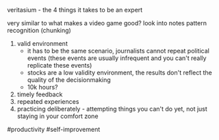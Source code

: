 veritasium - the 4 things it takes to be an expert

very similar to what makes a video game good? look into notes
pattern recognition (chunking)

1. valid environment
	- it has to be the same scenario, journalists cannot repeat political events (these events are usually infrequent and you can't really replicate these events)
	- stocks are a low validity environment, the results don't reflect the quality of the decisionmaking
	- 10k hours?
2. timely feedback
3. repeated experiences
4. practicing deliberately - attempting things you can't do yet, not just staying in your comfort zone


#productivity #self-improvement